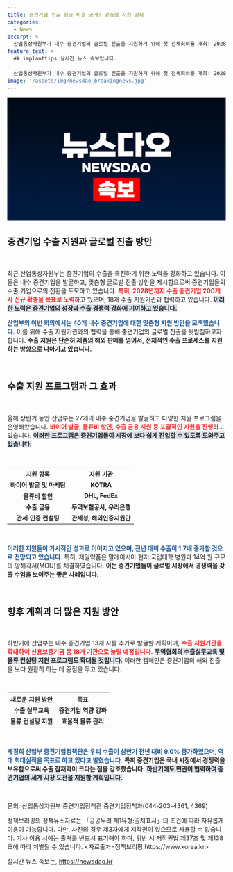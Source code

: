 ```yaml
---
title: 중견기업 수출 성공 비결 공개! 맞춤형 지원 강화
categories:
  - News
excerpt: >
  산업통상자원부가 내수 중견기업의 글로벌 진출을 지원하기 위해 첫 전체회의를 개최! 2028년까지 200개 수출기업 목표로 맞춤형 지원 방안과 성과를 논의하며, 국내 수출이 급증할 전망입니다. 궁금하신가요? 클릭해 보세요!
feature_text: >
  ## implanttips 실시간 뉴스 속보입니다.

  산업통상자원부가 내수 중견기업의 글로벌 진출을 지원하기 위해 첫 전체회의를 개최! 2028년까지 200개 수출기업 목표로 맞춤형 지원 방안과 성과를 논의하며, 국내 수출이 급증할 전망입니다. 궁금하신가요? 클릭해 보세요!
image: '/assets/img/newsdao_breakingnews.jpg'
---
```


<p><img src="/assets/img/newsdao_breakingnews.jpg" alt="implanttips 속보" /></p>

<h2 data-ke-size="size26">중견기업 수출 지원과 글로벌 진출 방안</h2>

<p data-ke-size="size16">&nbsp;</p>

<p>최근 산업통상자원부는 중견기업의 수출을 촉진하기 위한 노력을 강화하고 있습니다. 이들은 내수 중견기업을 발굴하고, 맞춤형 글로벌 진출 방안을 제시함으로써 중견기업들의 수출 기업으로의 전환을 도모하고 있습니다. <b><span style="color: #ee2323;">특히, 2028년까지 수출 중견기업 200개 사 신규 확충을 목표로 노력</span></b>하고 있으며, 18개 수출 지원기관과 협력하고 있습니다. <b><span style="background-color: #21538527;">이러한 노력은 중견기업의 성장과 수출 경쟁력 강화에 기여하고 있습니다.</span></b></p>

<p><b><span style="color: #1a5490;">산업부의 이번 회의에서는 40개 내수 중견기업에 대한 맞춤형 지원 방안을 모색했습니다.</span></b> 이를 위해 수출 지원기관과의 협력을 통해 중견기업의 글로벌 진출을 뒷받침하고자 합니다. <b>수출 지원은 단순히 제품의 해외 판매를 넘어서, 전체적인 수출 프로세스를 지원하는 방향으로 나아가고 있습니다.</b></p>

<p data-ke-size="size16">&nbsp;</p>

<h2 data-ke-size="size26">수출 지원 프로그램과 그 효과</h2>

<p data-ke-size="size16">&nbsp;</p>

<p>올해 상반기 동안 산업부는 27개의 내수 중견기업을 발굴하고 다양한 지원 프로그램을 운영해왔습니다. <b><span style="color: #ee2323;">바이어 발굴, 물류비 할인, 수출 금융 지원 등 포괄적인 지원을 진행</span></b>하고 있습니다. <b><span style="background-color: #21538527;">이러한 프로그램은 중견기업들이 시장에 보다 쉽게 진입할 수 있도록 도와주고 있습니다.</span></b></p>

<p><br /></p>

<table style="width: 100%;">
    <tr>
        <th style="text-align: center;">지원 항목</th>
        <th style="text-align: center;">지원 기관</th>
    </tr>
    <tr>
        <td style="text-align: center; height: 17px;"><b>바이어 발굴 및 마케팅</b></td>
        <td style="text-align: center; height: 17px;"><b>KOTRA</b></td>
    </tr>
    <tr>
        <td style="text-align: center; height: 17px;"><b>물류비 할인</b></td>
        <td style="text-align: center; height: 17px;"><b>DHL, FedEx</b></td>
    </tr>
    <tr>
        <td style="text-align: center; height: 17px;"><b>수출 금융</b></td>
        <td style="text-align: center; height: 17px;"><b>무역보험공사, 우리은행</b></td>
    </tr>
    <tr>
        <td style="text-align: center; height: 17px;"><b>관세·인증 컨설팅</b></td>
        <td style="text-align: center; height: 17px;"><b>관세청, 해외인증지원단</b></td>
    </tr>
</table>

<p data-ke-size="size16">&nbsp;</p>

<p><b><span style="color: #1a5490;">이러한 지원들이 가시적인 성과로 이어지고 있으며, 전년 대비 수출이 1.7배 증가할 것으로 전망되고 있습니다.</span></b> 특히, 제일약품은 말레이시아 현지 국립대학 병원과 14억 원 규모의 양해각서(MOU)를 체결하였습니다. <b>이는 중견기업들이 글로벌 시장에서 경쟁력을 갖출 수임을 보여주는 좋은 사례입니다.</b></p>

<p data-ke-size="size16">&nbsp;</p>

<h2 data-ke-size="size26">향후 계획과 더 많은 지원 방안</h2>

<p data-ke-size="size16">&nbsp;</p>

<p>하반기에 산업부는 내수 중견기업 13개 사를 추가로 발굴할 계획이며, <b><span style="color: #ee2323;">수출 지원기관을 확대하여 신용보증기금 등 18개 기관으로 늘릴 예정입니다.</span></b> <b><span style="background-color: #21538527;">무역협회의 수출실무교육 및 물류 컨설팅 지원 프로그램도 확대될 것입니다.</span></b> 이러한 캠페인은 중견기업의 해외 진출을 보다 원활히 하는 데 중점을 두고 있습니다.</p>

<p><br /></p>

<table style="width: 100%;">
    <tr>
        <th style="text-align: center;">새로운 지원 방안</th>
        <th style="text-align: center;">목표</th>
    </tr>
    <tr>
        <td style="text-align: center; height: 17px;"><b>수출 실무교육</b></td>
        <td style="text-align: center; height: 17px;"><b>중견기업 역량 강화</b></td>
    </tr>
    <tr>
        <td style="text-align: center; height: 17px;"><b>물류 컨설팅 지원</b></td>
        <td style="text-align: center; height: 17px;"><b>효율적 물류 관리</b></td>
    </tr>
</table>

<p data-ke-size="size16">&nbsp;</p>

<p><b><span style="color: #1a5490;">제경희 산업부 중견기업정책관은 우리 수출이 상반기 전년 대비 9.0% 증가하였으며, 역대 최대실적을 목표로 하고 있다고 밝혔습니다.</span></b> <b>특히 중견기업은 국내 시장에서 경쟁력을 보유함으로써 수출 잠재력이 크다는 점을 강조했습니다.</b> <b><span style="background-color: #21538527;">하반기에도 민관이 협력하여 중견기업의 세계 시장 도전을 지원할 계획입니다.</span></b></p>

<p data-ke-size="size16">&nbsp;</p>

<p>문의: 산업통상자원부 중견기업정책관 중견기업정책과(044-203-4361, 4369)</p>

<p>정책브리핑의 정책뉴스자료는 「공공누리 제1유형:출처표시」의 조건에 따라 자유롭게 이용이 가능합니다. 다만, 사진의 경우 제3자에게 저작권이 있으므로 사용할 수 없습니다. 기사 이용 시에는 출처를 반드시 표기해야 하며, 위반 시 저작권법 제37조 및 제138조에 따라 처벌될 수 있습니다. &lt;자료출처=정책브리핑 https://www.korea.kr></p>
실시간 뉴스 속보는, <a href="https://newsdao.kr" rel="dofollow">https://newsdao.kr</a>


